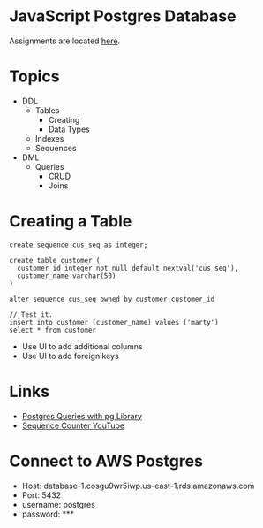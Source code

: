 # JavaScript Postgres Database

Assignments are located [here](./assignments.md).

# Topics
- DDL
  - Tables
    - Creating
	- Data Types
  - Indexes
  - Sequences
- DML
  - Queries
    - CRUD
	- Joins

# Creating a Table
```
create sequence cus_seq as integer;

create table customer (
  customer_id integer not null default nextval('cus_seq'),
  customer_name varchar(50)
)
				
alter sequence cus_seq owned by customer.customer_id

// Test it.
insert into customer (customer_name) values ('marty')
select * from customer
```
- Use UI to add additional columns
- Use UI to add foreign keys

# Links
- [Postgres Queries with pg Library](https://onestepcode.com/postgres-nodejs-tutorial/)
- [Sequence Counter YouTube](https://youtu.be/hpL9C5FWIRk)

# Connect to AWS Postgres
- Host: database-1.cosgu9wr5iwp.us-east-1.rds.amazonaws.com
- Port: 5432
- username: postgres
- password: ***

